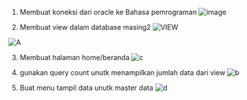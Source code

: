 1. Membuat koneksi dari oracle ke Bahasa pemrograman 
![image](https://user-images.githubusercontent.com/45691711/144710419-5866f03f-f34d-4991-8468-a5d3822c6b62.png)

2. Membuat view dalam database masing2
![VIEW](https://user-images.githubusercontent.com/45691711/144711357-1a40adc0-49b5-4c6d-9be4-4731a93e73d5.png)

![A](https://user-images.githubusercontent.com/45691711/144711415-e872e091-c3b5-4bc5-9a2f-a913276029cc.png)


3. Membuat halaman home/beranda
 ![c](https://user-images.githubusercontent.com/45691711/144711764-c1b0f643-3f4e-40f1-ab1a-df4079a6c25c.png)

4. gunakan query count unutk menampilkan jumlah data dari view
![b](https://user-images.githubusercontent.com/45691711/144711541-da431a56-3c84-47a5-8777-d5a821d2a936.png)

5. Buat menu tampil data unutk master data
![d](https://user-images.githubusercontent.com/45691711/144711847-fd5bfa11-9ade-4629-aaf1-361e1852ce58.png)

